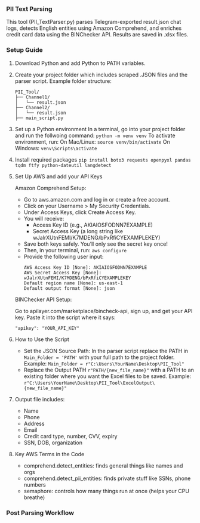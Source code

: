 ### PII Text Parsing

This tool (PII_TextParser.py) parses Telegram-exported result.json chat logs, detects English entities using Amazon Comprehend, and enriches credit card data using the BINChecker API. Results are saved in .xlsx files.

### Setup Guide

1. Download Python and add Python to PATH variables.

2. Create your project folder which includes scraped .JSON files and the parser script.
	Example folder structure:
  	```
	PII_Tool/
	├── Channel1/
	│   └── result.json
	├── Channel2/
	│   └── result.json
	├── main_script.py
	```
  
3. Set up a Python environment
   In a terminal, go into your project folder and run the follwoing command:
   ``` python -m venv venv ```
   To activate environment, run:
	   On Mac/Linux:
	   ``` source venv/bin/activate ```
	   On Windows:
	   ``` venv\Scripts\activate ```

4. Install required packages
   ``` pip install boto3 requests openpyxl pandas tqdm ftfy python-dateutil langdetect ```

6. Set Up AWS and add your API Keys

   Amazon Comprehend Setup:
   - Go to aws.amazon.com and log in or create a free account.
   - Click on your Username > My Security Credentials.
   - Under Access Keys, click Create Access Key.
   - You will receive:
		- Access Key ID (e.g., AKIAIOSFODNN7EXAMPLE)
		- Secret Access Key (a long string like wJalrXUtnFEMI/K7MDENG/bPxRfiCYEXAMPLEKEY)
   - Save both keys safely. You’ll only see the secret key once!
   - Then, in your terminal, run:
		``` aws configure ```
	- Provide the following user input:
   		```
	  	AWS Access Key ID [None]: AKIAIOSFODNN7EXAMPLE
		AWS Secret Access Key [None]: wJalrXUtnFEMI/K7MDENG/bPxRfiCYEXAMPLEKEY
		Default region name [None]: us-east-1
		Default output format [None]: json
     	```
 
   BINChecker API Setup:

   Go to apilayer.com/marketplace/bincheck-api, sign up, and get your API key. Paste it into the script where it says:
   ```
   "apikey": "YOUR_API_KEY"
   ```

8. How to Use the Script
	- Set the JSON Source Path:
   		In the parser script replace the PATH in ``` Main_Folder = 'PATH' ``` with your full path to the project folder.
     	Example:
		``` Main_Folder = r"C:\Users\YourName\Desktop\PII_Tool" ```
	- Replace the Output PATH ``` r"PATH/{new_file_name}" ``` with a PATH to an existing folder where you want the Excel files to be saved.
		Example:
		``` r"C:\Users\YourName\Desktop\PII_Tool\ExcelOutput\{new_file_name}" ```

10. Output file includes:
    - Name
	- Phone
	- Address
	- Email
	- Credit card type, number, CVV, expiry
	- SSN, DOB, organization

11. Key AWS Terms in the Code
	- comprehend.detect_entities: finds general things like names and orgs
	- comprehend.detect_pii_entities: finds private stuff like SSNs, phone numbers
	- semaphore: controls how many things run at once (helps your CPU breathe)

### Post Parsing Workflow
